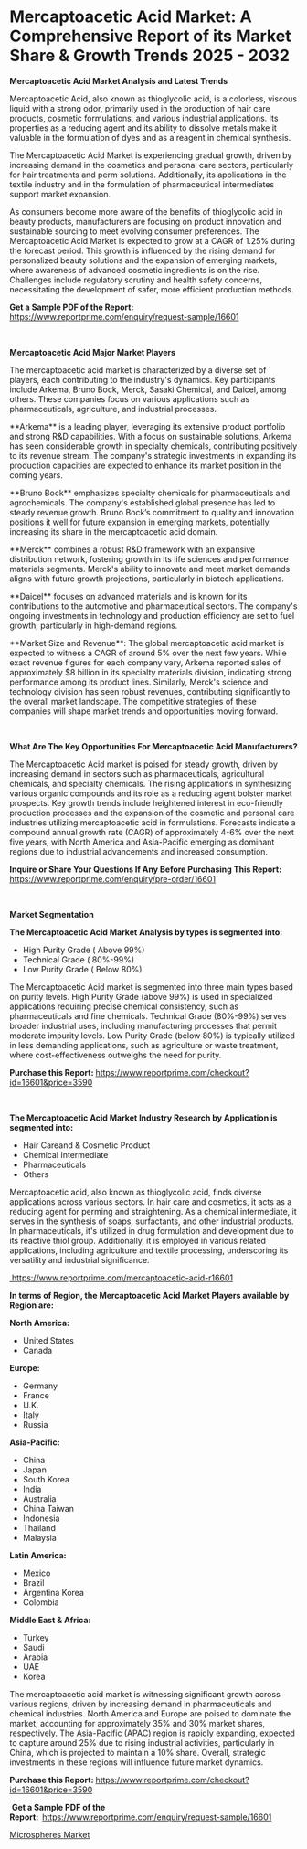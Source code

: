 <p><h1>Mercaptoacetic Acid Market: A Comprehensive Report of its Market Share & Growth Trends 2025 - 2032</h1></p><p><strong>Mercaptoacetic Acid Market Analysis and Latest Trends</strong></p>
<p><p>Mercaptoacetic Acid, also known as thioglycolic acid, is a colorless, viscous liquid with a strong odor, primarily used in the production of hair care products, cosmetic formulations, and various industrial applications. Its properties as a reducing agent and its ability to dissolve metals make it valuable in the formulation of dyes and as a reagent in chemical synthesis.</p><p>The Mercaptoacetic Acid Market is experiencing gradual growth, driven by increasing demand in the cosmetics and personal care sectors, particularly for hair treatments and perm solutions. Additionally, its applications in the textile industry and in the formulation of pharmaceutical intermediates support market expansion. </p><p>As consumers become more aware of the benefits of thioglycolic acid in beauty products, manufacturers are focusing on product innovation and sustainable sourcing to meet evolving consumer preferences. The Mercaptoacetic Acid Market is expected to grow at a CAGR of 1.25% during the forecast period. This growth is influenced by the rising demand for personalized beauty solutions and the expansion of emerging markets, where awareness of advanced cosmetic ingredients is on the rise. Challenges include regulatory scrutiny and health safety concerns, necessitating the development of safer, more efficient production methods.</p></p>
<p><strong>Get a Sample PDF of the Report:&nbsp;</strong> <a href="https://www.reportprime.com/enquiry/request-sample/16601?utm_campaign=2185&utm_medium=2&utm_source=Github&utm_content=ia&utm_term=18032025&utm_id=mercaptoacetic-acid">https://www.reportprime.com/enquiry/request-sample/16601</a></p>
<p>&nbsp;</p>
<p><strong>Mercaptoacetic Acid Major Market Players</strong></p>
<p><p>The mercaptoacetic acid market is characterized by a diverse set of players, each contributing to the industry's dynamics. Key participants include Arkema, Bruno Bock, Merck, Sasaki Chemical, and Daicel, among others. These companies focus on various applications such as pharmaceuticals, agriculture, and industrial processes.</p><p>**Arkema** is a leading player, leveraging its extensive product portfolio and strong R&D capabilities. With a focus on sustainable solutions, Arkema has seen considerable growth in specialty chemicals, contributing positively to its revenue stream. The company's strategic investments in expanding its production capacities are expected to enhance its market position in the coming years.</p><p>**Bruno Bock** emphasizes specialty chemicals for pharmaceuticals and agrochemicals. The company's established global presence has led to steady revenue growth. Bruno Bock’s commitment to quality and innovation positions it well for future expansion in emerging markets, potentially increasing its share in the mercaptoacetic acid domain.</p><p>**Merck** combines a robust R&D framework with an expansive distribution network, fostering growth in its life sciences and performance materials segments. Merck's ability to innovate and meet market demands aligns with future growth projections, particularly in biotech applications.</p><p>**Daicel** focuses on advanced materials and is known for its contributions to the automotive and pharmaceutical sectors. The company's ongoing investments in technology and production efficiency are set to fuel growth, particularly in high-demand regions.</p><p>**Market Size and Revenue**: The global mercaptoacetic acid market is expected to witness a CAGR of around 5% over the next few years. While exact revenue figures for each company vary, Arkema reported sales of approximately $8 billion in its specialty materials division, indicating strong performance among its product lines. Similarly, Merck's science and technology division has seen robust revenues, contributing significantly to the overall market landscape. The competitive strategies of these companies will shape market trends and opportunities moving forward.</p></p>
<p>&nbsp;</p>
<p><strong>What Are The Key Opportunities For Mercaptoacetic Acid Manufacturers?</strong></p>
<p><p>The Mercaptoacetic Acid market is poised for steady growth, driven by increasing demand in sectors such as pharmaceuticals, agricultural chemicals, and specialty chemicals. The rising applications in synthesizing various organic compounds and its role as a reducing agent bolster market prospects. Key growth trends include heightened interest in eco-friendly production processes and the expansion of the cosmetic and personal care industries utilizing mercaptoacetic acid in formulations. Forecasts indicate a compound annual growth rate (CAGR) of approximately 4-6% over the next five years, with North America and Asia-Pacific emerging as dominant regions due to industrial advancements and increased consumption.</p></p>
<p><strong>Inquire or Share Your Questions If Any Before Purchasing This Report:</strong> <a href="https://www.reportprime.com/enquiry/pre-order/16601?utm_campaign=2185&utm_medium=2&utm_source=Github&utm_content=ia&utm_term=18032025&utm_id=mercaptoacetic-acid">https://www.reportprime.com/enquiry/pre-order/16601</a></p>
<p>&nbsp;</p>
<p><strong>Market Segmentation</strong></p>
<p><strong>The Mercaptoacetic Acid Market Analysis by types is segmented into:</strong></p>
<p><ul><li>High Purity Grade ( Above 99%)</li><li>Technical Grade ( 80%-99%)</li><li>Low Purity Grade ( Below 80%)</li></ul></p>
<p><p>The Mercaptoacetic Acid market is segmented into three main types based on purity levels. High Purity Grade (above 99%) is used in specialized applications requiring precise chemical consistency, such as pharmaceuticals and fine chemicals. Technical Grade (80%-99%) serves broader industrial uses, including manufacturing processes that permit moderate impurity levels. Low Purity Grade (below 80%) is typically utilized in less demanding applications, such as agriculture or waste treatment, where cost-effectiveness outweighs the need for purity.</p></p>
<p><strong>Purchase this Report:&nbsp;</strong><a href="https://www.reportprime.com/checkout?id=16601&price=3590&utm_campaign=2185&utm_medium=2&utm_source=Github&utm_content=ia&utm_term=18032025&utm_id=mercaptoacetic-acid">https://www.reportprime.com/checkout?id=16601&price=3590</a></p>
<p>&nbsp;</p>
<p><strong>The Mercaptoacetic Acid Market Industry Research by Application is segmented into:</strong></p>
<p><ul><li>Hair Careand & Cosmetic Product</li><li>Chemical Intermediate</li><li>Pharmaceuticals</li><li>Others</li></ul></p>
<p><p>Mercaptoacetic acid, also known as thioglycolic acid, finds diverse applications across various sectors. In hair care and cosmetics, it acts as a reducing agent for perming and straightening. As a chemical intermediate, it serves in the synthesis of soaps, surfactants, and other industrial products. In pharmaceuticals, it's utilized in drug formulation and development due to its reactive thiol group. Additionally, it is employed in various related applications, including agriculture and textile processing, underscoring its versatility and industrial significance.</p></p>
<p><a href="https://www.reportprime.com/mercaptoacetic-acid-r16601?utm_campaign=2185&utm_medium=2&utm_source=Github&utm_content=ia&utm_term=18032025&utm_id=mercaptoacetic-acid">&nbsp;https://www.reportprime.com/mercaptoacetic-acid-r16601</a></p>
<p><strong>In terms of Region, the Mercaptoacetic Acid Market Players available by Region are:</strong></p>
<p>
    <p> <strong> North America: </strong>
        <ul>
            <li>United States</li>
            <li>Canada</li>
        </ul>
        </p> 
    <p> <strong> Europe: </strong>
        <ul>
            <li>Germany</li>
            <li>France</li>
            <li>U.K.</li>
            <li>Italy</li>
            <li>Russia</li>
        </ul>
        </p> 
    <p> <strong> Asia-Pacific: </strong>
        <ul>
            <li>China</li>
            <li>Japan</li>
            <li>South Korea</li>
            <li>India</li>
            <li>Australia</li>
            <li>China Taiwan</li>
            <li>Indonesia</li>
            <li>Thailand</li>
            <li>Malaysia</li>
        </ul>
        </p> 
    <p> <strong> Latin America: </strong>
        <ul>
            <li>Mexico</li>
            <li>Brazil</li>
            <li>Argentina Korea</li>
            <li>Colombia</li>
        </ul>
        </p> 
    <p> <strong> Middle East & Africa: </strong>
        <ul>
            <li>Turkey</li>
            <li>Saudi</li>
            <li>Arabia</li>
            <li>UAE</li>
            <li>Korea</li>
        </ul>
    </p>
    </p>
<p><p>The mercaptoacetic acid market is witnessing significant growth across various regions, driven by increasing demand in pharmaceuticals and chemical industries. North America and Europe are poised to dominate the market, accounting for approximately 35% and 30% market shares, respectively. The Asia-Pacific (APAC) region is rapidly expanding, expected to capture around 25% due to rising industrial activities, particularly in China, which is projected to maintain a 10% share. Overall, strategic investments in these regions will influence future market dynamics.</p></p>
<p><strong>Purchase this Report: </strong><a href="https://www.reportprime.com/checkout?id=16601&price=3590&utm_campaign=2185&utm_medium=2&utm_source=Github&utm_content=ia&utm_term=18032025&utm_id=mercaptoacetic-acid">https://www.reportprime.com/checkout?id=16601&price=3590</a></p>
<p>&nbsp;<strong>Get a Sample PDF of the Report:&nbsp;&nbsp;</strong><a href="https://www.reportprime.com/enquiry/request-sample/16601?utm_campaign=2185&utm_medium=2&utm_source=Github&utm_content=ia&utm_term=18032025&utm_id=mercaptoacetic-acid">https://www.reportprime.com/enquiry/request-sample/16601</a></p>
<p><strong></strong></p>
<p><p><a href="https://github.com/luckyshygirl/Market-Research-Report-List-7/blob/main/microspheres-market.md?utm_campaign=2185&utm_medium=2&utm_source=Github&utm_content=ia&utm_term=18032025&utm_id=mercaptoacetic-acid">Microspheres Market</a></p></p>